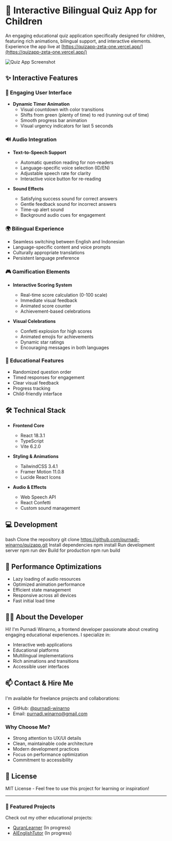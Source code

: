 # 🎯 Interactive Bilingual Quiz App for Children

An engaging educational quiz application specifically designed for children, featuring rich animations, bilingual support, and interactive elements. Experience the app live at [https://quizapp-zeta-one.vercel.app/](https://quizapp-zeta-one.vercel.app/)

![Quiz App Screenshot](screenshot.png)

## ✨ Interactive Features

### 🎨 Engaging User Interface
- **Dynamic Timer Animation**
  - Visual countdown with color transitions
  - Shifts from green (plenty of time) to red (running out of time)
  - Smooth progress bar animation
  - Visual urgency indicators for last 5 seconds

### 🔊 Audio Integration
- **Text-to-Speech Support**
  - Automatic question reading for non-readers
  - Language-specific voice selection (ID/EN)
  - Adjustable speech rate for clarity
  - Interactive voice button for re-reading

- **Sound Effects**
  - Satisfying success sound for correct answers
  - Gentle feedback sound for incorrect answers
  - Time-up alert sound
  - Background audio cues for engagement

### 🌍 Bilingual Experience
- Seamless switching between English and Indonesian
- Language-specific content and voice prompts
- Culturally appropriate translations
- Persistent language preference

### 🎮 Gamification Elements
- **Interactive Scoring System**
  - Real-time score calculation (0-100 scale)
  - Immediate visual feedback
  - Animated score counter
  - Achievement-based celebrations

- **Visual Celebrations**
  - Confetti explosion for high scores
  - Animated emojis for achievements
  - Dynamic star ratings
  - Encouraging messages in both languages

### 🎯 Educational Features
- Randomized question order
- Timed responses for engagement
- Clear visual feedback
- Progress tracking
- Child-friendly interface

## 🛠 Technical Stack

- **Frontend Core**
  - React 18.3.1
  - TypeScript
  - Vite 6.2.0

- **Styling & Animations**
  - TailwindCSS 3.4.1
  - Framer Motion 11.0.8
  - Lucide React Icons

- **Audio & Effects**
  - Web Speech API
  - React Confetti
  - Custom sound management

## 💻 Development
bash
Clone the repository
git clone https://github.com/purnadi-winarno/quizapp.git
Install dependencies
npm install
Run development server
npm run dev
Build for production
npm run build

## 🚀 Performance Optimizations
- Lazy loading of audio resources
- Optimized animation performance
- Efficient state management
- Responsive across all devices
- Fast initial load time

## 👨‍💻 About the Developer

Hi! I'm Purnadi Winarno, a frontend developer passionate about creating engaging educational experiences. I specialize in:
- Interactive web applications
- Educational platforms
- Multilingual implementations
- Rich animations and transitions
- Accessible user interfaces

## 📫 Contact & Hire Me

I'm available for freelance projects and collaborations:

- GitHub: [@purnadi-winarno](https://github.com/purnadi-winarno)
- Email: purnadi.winarno@gmail.com

### Why Choose Me?
- Strong attention to UX/UI details
- Clean, maintainable code architecture
- Modern development practices
- Focus on performance optimization
- Commitment to accessibility

## 📄 License

MIT License - Feel free to use this project for learning or inspiration!

---

### 🌟 Featured Projects
Check out my other educational projects:
- [QuranLearner](https://github.com/purnadi-winarno/QuranLearner) (In progress)
- [AIEnglishTutor](https://github.com/purnadi-winarno/AIEnglishTutor) (In progress)